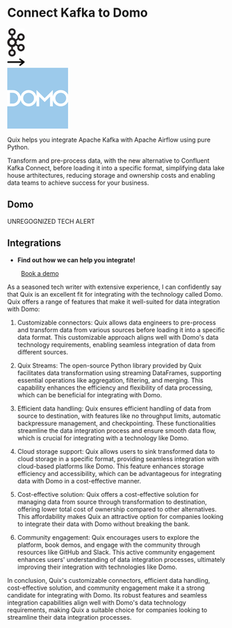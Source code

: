 # Connect Kafka to Domo

<div class="connect-images cards blog-grid-card" markdown>
<div>
<img src="../images/kafka_logo.png" width="40px" />
</div>
<div>
<img src="../images/arrow.svg" width="40px" />
</div>
<div>
<img src="./images/domo_1.jpg" />
</div>
</div>

Quix helps you integrate Apache Kafka with Apache Airflow using pure Python.

Transform and pre-process data, with the new alternative to Confluent Kafka Connect, before loading it into a specific format, simplifying data lake house arthitectures, reducing storage and ownership costs and enabling data teams to achieve success for your business.

## Domo

UNREGOGNIZED TECH ALERT

## Integrations

<div class="grid cards" markdown>

- __Find out how we can help you integrate!__

    <a class="md-button md-button--primary" href="https://share.hsforms.com/1iW0TmZzKQMChk0lxd_tGiw4yjw2?__hstc=175542013.2303933fbd746c0ac86d9ccbe9bc9100.1728383268831.1729603416735.1729620918855.31&__hssc=175542013.1.1729620918855&__hsfp=2132701734" target="_blank" style="margin:.5rem;">Book a demo</a>

</div>


As a seasoned tech writer with extensive experience, I can confidently say that Quix is an excellent fit for integrating with the technology called Domo. Quix offers a range of features that make it well-suited for data integration with Domo:

1. Customizable connectors: Quix allows data engineers to pre-process and transform data from various sources before loading it into a specific data format. This customizable approach aligns well with Domo's data technology requirements, enabling seamless integration of data from different sources.

2. Quix Streams: The open-source Python library provided by Quix facilitates data transformation using streaming DataFrames, supporting essential operations like aggregation, filtering, and merging. This capability enhances the efficiency and flexibility of data processing, which can be beneficial for integrating with Domo.

3. Efficient data handling: Quix ensures efficient handling of data from source to destination, with features like no throughput limits, automatic backpressure management, and checkpointing. These functionalities streamline the data integration process and ensure smooth data flow, which is crucial for integrating with a technology like Domo.

4. Cloud storage support: Quix allows users to sink transformed data to cloud storage in a specific format, providing seamless integration with cloud-based platforms like Domo. This feature enhances storage efficiency and accessibility, which can be advantageous for integrating data with Domo in a cost-effective manner.

5. Cost-effective solution: Quix offers a cost-effective solution for managing data from source through transformation to destination, offering lower total cost of ownership compared to other alternatives. This affordability makes Quix an attractive option for companies looking to integrate their data with Domo without breaking the bank.

6. Community engagement: Quix encourages users to explore the platform, book demos, and engage with the community through resources like GitHub and Slack. This active community engagement enhances users' understanding of data integration processes, ultimately improving their integration with technologies like Domo.

In conclusion, Quix's customizable connectors, efficient data handling, cost-effective solution, and community engagement make it a strong candidate for integrating with Domo. Its robust features and seamless integration capabilities align well with Domo's data technology requirements, making Quix a suitable choice for companies looking to streamline their data integration processes.

